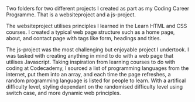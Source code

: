 
Two folders for two different projects I created as part as my Coding Career Programme. That is a websiteproject and a js-project.

The websiteproject utilises principles I learned in the Learn HTML and CSS courses. I created a typical web page structure such as a home page, about, and contact page with tags like form, headings and titles.

The js-project was the most challenging but enjoyable project I undertook. I was tasked with creating anything in mind to do with a web page that utilises Javascript. Taking inspiration from learning courses to do with coding at Codecademy, I sourced a list of programming languages from the internet, put them into an array, and each time the page refreshes, a random programming language is listed for people to learn. With a artifical difficulty level, styling dependant on the randomised difficulty level using switch case, and more dynamic web principles.
